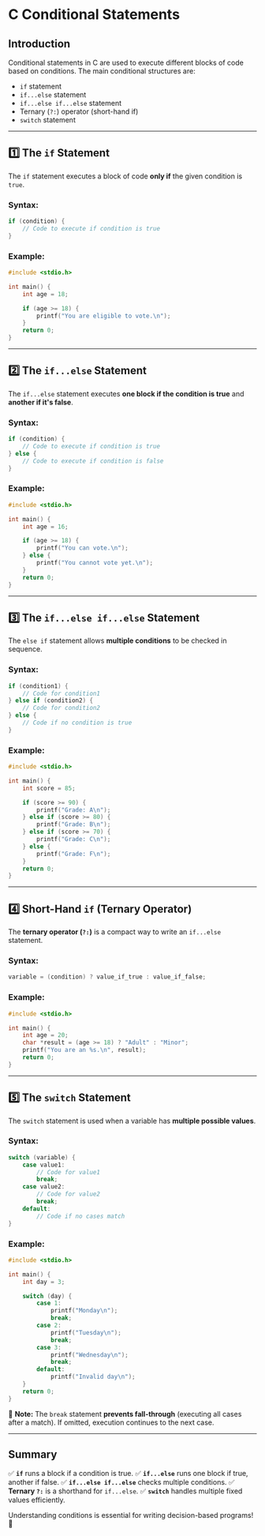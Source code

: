 # C Conditional Statements

## Introduction

Conditional statements in C are used to execute different blocks of code based on conditions. The main conditional structures are:

- `if` statement
- `if...else` statement
- `if...else if...else` statement
- Ternary (`?:`) operator (short-hand if)
- `switch` statement

---

## 1️⃣ The `if` Statement

The `if` statement executes a block of code **only if** the given condition is `true`.

### Syntax:

```c
if (condition) {
    // Code to execute if condition is true
}
```

### Example:

```c
#include <stdio.h>

int main() {
    int age = 18;

    if (age >= 18) {
        printf("You are eligible to vote.\n");
    }
    return 0;
}
```

---

## 2️⃣ The `if...else` Statement

The `if...else` statement executes **one block if the condition is true** and **another if it's false**.

### Syntax:

```c
if (condition) {
    // Code to execute if condition is true
} else {
    // Code to execute if condition is false
}
```

### Example:

```c
#include <stdio.h>

int main() {
    int age = 16;

    if (age >= 18) {
        printf("You can vote.\n");
    } else {
        printf("You cannot vote yet.\n");
    }
    return 0;
}
```

---

## 3️⃣ The `if...else if...else` Statement

The `else if` statement allows **multiple conditions** to be checked in sequence.

### Syntax:

```c
if (condition1) {
    // Code for condition1
} else if (condition2) {
    // Code for condition2
} else {
    // Code if no condition is true
}
```

### Example:

```c
#include <stdio.h>

int main() {
    int score = 85;

    if (score >= 90) {
        printf("Grade: A\n");
    } else if (score >= 80) {
        printf("Grade: B\n");
    } else if (score >= 70) {
        printf("Grade: C\n");
    } else {
        printf("Grade: F\n");
    }
    return 0;
}
```

---

## 4️⃣ Short-Hand `if` (Ternary Operator)

The **ternary operator (`?:`)** is a compact way to write an `if...else` statement.

### Syntax:

```c
variable = (condition) ? value_if_true : value_if_false;
```

### Example:

```c
#include <stdio.h>

int main() {
    int age = 20;
    char *result = (age >= 18) ? "Adult" : "Minor";
    printf("You are an %s.\n", result);
    return 0;
}
```

---

## 5️⃣ The `switch` Statement

The `switch` statement is used when a variable has **multiple possible values**.

### Syntax:

```c
switch (variable) {
    case value1:
        // Code for value1
        break;
    case value2:
        // Code for value2
        break;
    default:
        // Code if no cases match
}
```

### Example:

```c
#include <stdio.h>

int main() {
    int day = 3;

    switch (day) {
        case 1:
            printf("Monday\n");
            break;
        case 2:
            printf("Tuesday\n");
            break;
        case 3:
            printf("Wednesday\n");
            break;
        default:
            printf("Invalid day\n");
    }
    return 0;
}
```

🔹 **Note:** The `break` statement **prevents fall-through** (executing all cases after a match). If omitted, execution continues to the next case.

---

## Summary

✅ **`if`** runs a block if a condition is true.
✅ **`if...else`** runs one block if true, another if false.
✅ **`if...else if...else`** checks multiple conditions.
✅ **Ternary `?:`** is a shorthand for `if...else`.
✅ **`switch`** handles multiple fixed values efficiently.

Understanding conditions is essential for writing decision-based programs! 🚀
